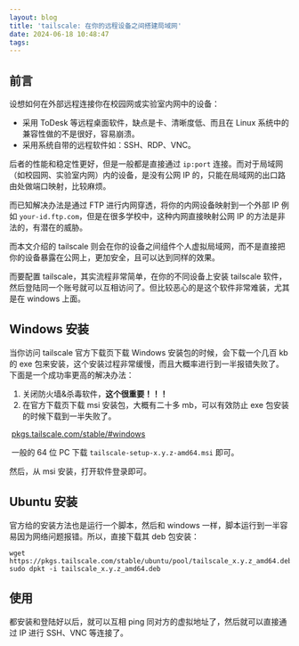 ```yaml
---
layout: blog
title: 'tailscale: 在你的远程设备之间搭建局域网'
date: 2024-06-18 10:48:47
tags:
---
```


## 前言

设想如何在外部远程连接你在校园网或实验室内网中的设备：

- 采用 ToDesk 等远程桌面软件，缺点是卡、清晰度低、而且在 Linux 系统中的兼容性做的不是很好，容易崩溃。
- 采用系统自带的远程软件如：SSH、RDP、VNC。

后者的性能和稳定性更好，但是一般都是直接通过 `ip:port` 连接。而对于局域网（如校园网、实验室内网）内的设备，是没有公网 IP 的，只能在局域网的出口路由处做端口映射，比较麻烦。

而已知解决办法是通过 FTP 进行内网穿透，将你的内网设备映射到一个外部 IP 例如 `your-id.ftp.com`，但是在很多学校中，这种内网直接映射公网 IP 的方法是非法的，有潜在的威胁。

而本文介绍的 tailscale 则会在你的设备之间组件个人虚拟局域网，而不是直接把你的设备暴露在公网上，更加安全，且可以达到同样的效果。

而要配置 tailscale，其实流程非常简单，在你的不同设备上安装 tailscale 软件，然后登陆同一个账号就可以互相访问了。但比较恶心的是这个软件非常难装，尤其是在 windows 上面。

## Windows 安装

当你访问 tailscale 官方下载页下载 Windows 安装包的时候，会下载一个几百 kb 的 exe 包来安装，这个安装过程非常缓慢，而且大概率进行到一半报错失败了。下面是一个成功率更高的解决办法：

1. 关闭防火墙&杀毒软件，**这个很重要！！！**
2. 在官方下载页下载 msi 安装包，大概有二十多 mb，可以有效防止 exe 包安装的时候下载到一半失败了。

​		[pkgs.tailscale.com/stable/#windows](https://pkgs.tailscale.com/stable/#windows)

​		一般的 64 位 PC 下载 `tailscale-setup-x.y.z-amd64.msi` 即可。

然后，从 msi 安装，打开软件登录即可。

## Ubuntu 安装

官方给的安装方法也是运行一个脚本，然后和 windows 一样，脚本运行到一半容易因为网络问题报错。所以，直接下载其 deb 包安装：

```
wget https://pkgs.tailscale.com/stable/ubuntu/pool/tailscale_x.y.z_amd64.deb
sudo dpkt -i tailscale_x.y.z_amd64.deb
```

## 使用

都安装和登陆好以后，就可以互相 ping 同对方的虚拟地址了，然后就可以直接通过 IP 进行 SSH、VNC 等连接了。
